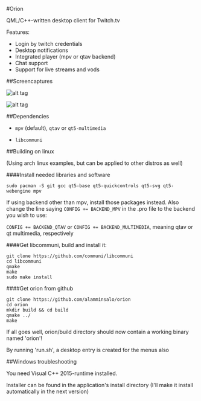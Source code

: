 
#Orion

QML/C++-written desktop client for Twitch.tv

Features: 

* Login by twitch credentials
* Desktop notifications
* Integrated player (mpv or qtav backend)
* Chat support
* Support for live streams and vods

##Screencaptures

![alt tag](https://raw.githubusercontent.com/alamminsalo/orion/master/resources/screenshots/4.png)

![alt tag](https://raw.githubusercontent.com/alamminsalo/orion/master/resources/screenshots/5.png)

##Dependencies

* `mpv` (default), `qtav` or `qt5-multimedia`

* `libcommuni`

##Building on linux

(Using arch linux examples, but can be applied to other distros as well)

####Install needed libraries and software

```
sudo pacman -S git gcc qt5-base qt5-quickcontrols qt5-svg qt5-webengine mpv
```

If using backend other than mpv, install those packages instead. Also change the line saying `CONFIG += BACKEND_MPV` in the .pro file to the backend you wish to use:

`CONFIG += BACKEND_QTAV` or `CONFIG += BACKEND_MULTIMEDIA`, meaning qtav or qt multimedia, respectively

####Get libcommuni, build and install it:

```
git clone https://github.com/communi/libcommuni
cd libcommuni
qmake
make
sudo make install
```
####Get orion from github

```
git clone https://github.com/alamminsalo/orion
cd orion
mkdir build && cd build
qmake ../
make
```

If all goes well, orion/build directory should now contain a working binary named 'orion'!

By running 'run.sh', a desktop entry is created for the menus also


##Windows troubleshooting

You need Visual C++ 2015-runtime installed. 

Installer can be found in the application's install directory (I'll make it install automatically in the next version)


